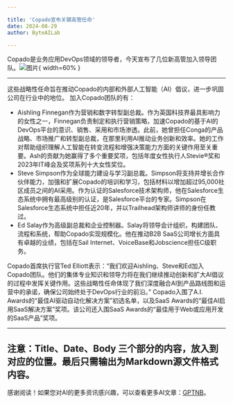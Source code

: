 ```yaml
---

title: 'Copado宣布关键高管任命'
date: 2024-08-29
author: ByteAILab

---
```


Copado是业务应用DevOps领域的领导者，今天宣布了几位新高管加入领导团队。![图片](https://ai-techpark.com/wp-content/uploads/2024/08/Copado-960x540.jpg){ width=60% }

---
这些战略性任命旨在推动Copado的内部和外部人工智能（AI）倡议，进一步巩固公司在行业中的地位。
加入Copado团队的有：
- Aishling Finnegan作为营销和数字转型副总裁。作为英国科技界最具影响力的女性之一，Finnegan负责制定和执行营销策略，加速Copado的基于AI的DevOps平台的意识、销售、采用和市场渗透。此前，她曾担任Conga的产品战略、市场推广和转型副总裁，在那里利用AI推动业务创新和效率。她的工作对帮助组织理解人工智能在转变流程和增强决策能力方面的关键作用至关重要。Ash的贡献为她赢得了多个重要奖项，包括年度女性执行人Stevie®奖和2023年IT峰会及奖项系列十大女性奖位。
- Steve Simpson作为全球能力建设与学习副总裁。Simpson将支持并增长合作伙伴能力，加强和扩展Copado的培训和学习，包括材料以增加超过95,000社区成员之间的AI采用。作为认证的Salesforce技术架构师，他在Salesforce生态系统中拥有最高级别的认证，是Salesforce平台的专家。Simpson在Salesforce生态系统中担任近20年，并以Trailhead架构师讲师的身份任教过。
- Ed Salay作为高级副总裁和企业控制器。Salay将领导会计组织，构建团队、流程和系统，帮助Copado实现规模化。他在推动B2B SaaS公司增长方面具有卓越的业绩，包括在Sail Internet、VoiceBase和Jobscience担任C级职务。

Copado首席执行官Ted Elliott表示：“我们欢迎Aishling、Steve和Ed加入Copado团队。他们的集体专业知识和领导力将在我们继续推动创新和扩大AI倡议的过程中发挥关键作用。这些战略性任命体现了我们深度融合AI到产品路线图和运营中的承诺，确保公司始终处于DevOps行业的前沿。”
Copado入围了A.I. Awards的“最佳AI驱动自动化解决方案”初选名单，以及SaaS Awards的“最佳AI启用SaaS解决方案”奖项。该公司还入围SaaS Awards的“最佳用于Web或应用开发的SaaS产品”奖项。

---

注意：Title、Date、Body 三个部分的内容，放入到对应的位置。最后只需输出为Markdown源文件格式内容。
---
感谢阅读！如果您对AI的更多资讯感兴趣，可以查看更多AI文章：[GPTNB](https://gptnb.com)。